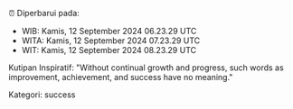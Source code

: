 ⏰ Diperbarui pada:
- WIB: Kamis, 12 September 2024 06.23.29 UTC
- WITA: Kamis, 12 September 2024 07.23.29 UTC
- WIT: Kamis, 12 September 2024 08.23.29 UTC

Kutipan Inspiratif:
"Without continual growth and progress, such words as improvement, achievement, and success have no meaning."


Kategori: success

